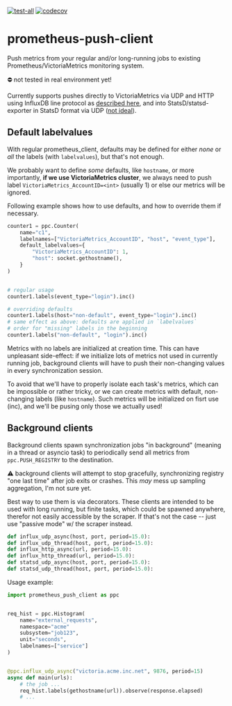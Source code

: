 [![test-all](https://github.com/gistart/prometheus-push-client/actions/workflows/tests.yml/badge.svg?branch=master)](https://github.com/gistart/prometheus-push-client/actions)
[![codecov](https://codecov.io/gh/gistart/prometheus-push-client/branch/master/graph/badge.svg?token=6K4G8CDU2R)](https://codecov.io/gh/gistart/prometheus-push-client)

# prometheus-push-client

Push metrics from your regular and/or long-running jobs to existing Prometheus/VictoriaMetrics monitoring system.

:no_entry: not tested in real environment yet!

Currently supports pushes directly to VictoriaMetrics via UDP and HTTP using InfluxDB line protocol as [described here](https://docs.victoriametrics.com/Single-server-VictoriaMetrics.html?highlight=telegraf#how-to-send-data-from-influxdb-compatible-agents-such-as-telegraf), and into StatsD/statsd-exporter in StatsD format via UDP ([not ideal](https://github.com/prometheus/statsd_exporter#with-statsd)).

## Default labelvalues

With regular prometheus_client, defaults may be defined for either _none_ or _all_ the labels (with `labelvalues`), but that's not enough.

We probably want to define _some_ defaults, like `hostname`, or more importantly, **if we use VictoriaMetrics cluster**, we always need to push label `VictoriaMetrics_AccountID=<int>` (usually 1) or else our metrics will be ignored.

Following example shows how to use defaults, and how to override them if necessary.

```python
counter1 = ppc.Counter(
    name="c1",
    labelnames=["VictoriaMetrics_AccountID", "host", "event_type"],
    default_labelvalues={
        "VictoriaMetrics_AccountID": 1,
        "host": socket.gethostname(),
    }
)


# regular usage
counter1.labels(event_type="login").inc()

# overriding defaults
counter1.labels(host="non-default", event_type="login").inc()
# same effect as above: defaults are applied in `labelvalues`
# order for "missing" labels in the beginning
counter1.labels("non-default", "login").inc()
```

Metrics with no labels are initialized at creation time. This can have unpleasant side-effect: if we initialize lots of metrics not used in currently running job, background clients will have to push their non-changing values in every synchronization session.

To avoid that we'll have to properly isolate each task's metrics, which can be impossible or rather tricky, or we can create metrics with default, non-changing labels (like `hostname`). Such metrics will be initialized on fisrt use (inc), and we'll be pusing only those we actually used!

## Background clients

Background clients spawn synchronization jobs "in background" (meaning in a thread or asyncio task) to periodically send all metrics from `ppc.PUSH_REGISTRY` to the destination.

:warning: background clients will attempt to stop gracefully, synchronizing registry "one last time" after job exits or crashes. This _may_ mess up sampling aggregation, I'm not sure yet.

Best way to use them is via decorators. These clients are intended to be used with long running, but finite tasks, which could be spawned anywhere, therefor not easily accessible by the scraper. If that's not the case -- just use "passive mode" w/ the scraper instead.

``` python
def influx_udp_async(host, port, period=15.0):
def influx_udp_thread(host, port, period=15.0):
def influx_http_async(url, period=15.0):
def influx_http_thread(url, period=15.0):
def statsd_udp_async(host, port, period=15.0):
def statsd_udp_thread(host, port, period=15.0):
```

Usage example:

```python
import prometheus_push_client as ppc


req_hist = ppc.Histogram(
    name="external_requests",
    namespace="acme"
    subsystem="job123",
    unit="seconds",
    labelnames=["service"]
)


@ppc.influx_udp_async("victoria.acme.inc.net", 9876, period=15)
async def main(urls):
    # the job ...
    req_hist.labels(gethostname(url)).observe(response.elapsed)
    # ...
```
